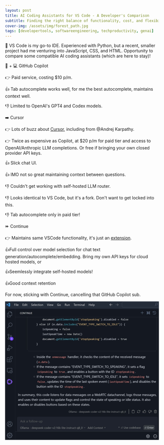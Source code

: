 ```yaml
---
layout: post
title: AI Coding Assistants for VS Code - A Developer's Comparison
subtitle: Finding the right balance of functionality, cost, and flexibility in the evolving landscape of AI pair programming
cover-img: /assets/img/forest_path.jpg
tags: [developertools, softwareengineering, techproductivity, genai]
---
```

<!-- Original LinkedIn post: https://www.linkedin.com/posts/activity-7236294406713020416-ypXN -->

🤖 VS Code is my go-to IDE. Experienced with Python, but a recent, smaller project had me venturing into JavaScript, CSS, and HTML. Opportunity to compare some compatible AI coding assistants (which are here to stay)!

🤖 + 💻 GitHub Copilot

👉 Paid service, costing $10 p/m. 

👍 Tab autocomplete works well, for me the best autocomplete, maintains context well.

👎 Limited to OpenAI's GPT4 and Codex models.

➡️ Cursor

👉 Lots of buzz about [Cursor](https://www.cursor.com/), including from @Andrej Karpathy.

👉 Twice as expensive as Copilot, at $20 p/m for paid tier and access to OpenAI/Anthropic LLM completions. Or free if bringing your own closed provider API keys.

👍 Slick chat UI.

👍 IMO not so great maintaining context between questions.

👎 Couldn't get working with self-hosted LLM router.

👎 Looks identical to VS Code, but it's a fork. Don't want to get locked into this.

👎 Tab autocomplete only in paid tier!

⏩ Continue

👉 Maintains same VSCode functionality, it's just an [extension](https://www.continue.dev/).

👍Full control over model selection for chat text generation/autocomplete/embedding. Bring my own API keys for cloud hosted models, or

👍Seemlessly integrate self-hosted models!

👍Good context retention

For now, sticking with Continue, cancelling that GitHub Copilot sub.

![](../assets/img/continue.jpg)